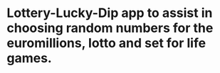 # Lottery-Lucky-Dip app to assist in choosing random numbers for the euromillions, lotto and set for life games. 
